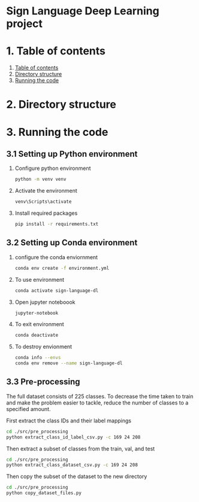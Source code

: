# Sign Language Deep Learning project

# 1. Table of contents <a name="TOC"></a>

1. [Table of contents](#TOC)
2. [Directory structure](#DS)
3. [Running the code](#INSTRUCTIONS)

# 2. Directory structure <a name="DS"></a>

# 3. Running the code <a name="INSTRUCTIONS"></a>

## 3.1 Setting up Python environment

1. Configure python environment
   ```bash
   python -m venv venv
   ```
2. Activate the environment
   ```bash
   venv\Scripts\activate
   ```
3. Install required packages
   ```bash
   pip install -r requirements.txt
   ```

## 3.2 Setting up Conda environment

1. configure the conda enviornment
   ```bash
   conda env create -f environment.yml
   ```
2. To use environment
   ```bash
   conda activate sign-language-dl
   ```
3. Open jupyter noteboook
   ```bash
   jupyter-notebook
   ```
4. To exit environment
   ```bash
   conda deactivate
   ```
5. To destroy envionment
   ```bash
   conda info --envs
   conda env remove --name sign-language-dl
   ```

## 3.3 Pre-processing

The full dataset consists of 225 classes. To decrease the time taken to train and make the problem easier to tackle, reduce the number of classes to a specified amount.

First extract the class IDs and their label mappings

```bash
cd ./src/pre_processing
python extract_class_id_label_csv.py -c 169 24 208
```

Then extract a subset of classes from the train, val, and test

```bash
cd ./src/pre_processing
python extract_class_dataset_csv.py -c 169 24 208
```

Then copy the subset of the dataset to the new directory

```bash
cd ./src/pre_processing
python copy_dataset_files.py
```
